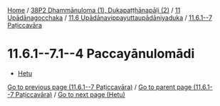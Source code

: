 
[Home](/) / [38P2 Dhammānuloma (1), Dukapaṭṭhānapāḷi (2)](../../../../38P2.md) / [11 Upādānagocchaka](../../../11.md) / [11.6 Upādānavippayuttaupādāniyaduka](../../11.6.md) / [11.6.1--7 Paṭiccavāra](../11.6.1--7.md)

# 11.6.1--7.1--4 Paccayānulomādi

* [Hetu](11.6.1--7.1--4/Hetu.md)

[Go to previous page (11.6.1--7 Paṭiccavāra)](../11.6.1--7.md) / [Go to parent page (11.6.1--7 Paṭiccavāra)](../11.6.1--7.md) / [Go to next page (Hetu)](11.6.1--7.1--4/Hetu.md)


